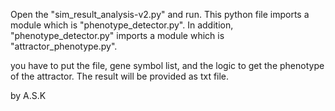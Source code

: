 Open the "sim_result_analysis-v2.py" and run.
This python file imports a module which is "phenotype_detector.py".
In addition, "phenotype_detector.py" imports a module which is "attractor_phenotype.py".

you have to put the file, gene symbol list, and the logic to get the phenotype of the attractor.
The result will be provided as txt file.

by A.S.K